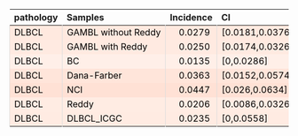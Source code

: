 <table class="table" style="margin-left: 0; margin-right: auto;">
 <thead>
  <tr>
   <th style="text-align:left;"> pathology </th>
   <th style="text-align:left;"> Samples </th>
   <th style="text-align:right;"> Incidence </th>
   <th style="text-align:left;"> CI </th>
  </tr>
 </thead>
<tbody>
  <tr>
   <td style="text-align:left;color: rgba(0, 0, 0, 255) !important;background-color: rgba(255, 233, 223, 255) !important;border-left:1px solid #DDDDDD;white-space: nowrap;"> DLBCL </td>
   <td style="text-align:left;color: rgba(0, 0, 0, 255) !important;background-color: rgba(255, 233, 223, 255) !important;border-left:1px solid #DDDDDD;white-space: nowrap;"> GAMBL without Reddy </td>
   <td style="text-align:right;color: rgba(0, 0, 0, 255) !important;background-color: rgba(255, 233, 223, 255) !important;border-left:1px solid #DDDDDD;white-space: nowrap;"> <span style="     color: rgba(0, 0, 0, 255) !important;border-radius: 4px; padding-right: 4px; padding-left: 4px; background-color: rgba(255, 233, 223, 255) !important;">0.0279</span> </td>
   <td style="text-align:left;color: rgba(0, 0, 0, 255) !important;background-color: rgba(255, 233, 223, 255) !important;border-left:1px solid #DDDDDD;white-space: nowrap;"> [0.0181,0.0376] </td>
  </tr>
  <tr>
   <td style="text-align:left;color: rgba(0, 0, 0, 255) !important;background-color: rgba(255, 234, 225, 255) !important;border-left:1px solid #DDDDDD;white-space: nowrap;"> DLBCL </td>
   <td style="text-align:left;color: rgba(0, 0, 0, 255) !important;background-color: rgba(255, 234, 225, 255) !important;border-left:1px solid #DDDDDD;white-space: nowrap;"> GAMBL with Reddy </td>
   <td style="text-align:right;color: rgba(0, 0, 0, 255) !important;background-color: rgba(255, 234, 225, 255) !important;border-left:1px solid #DDDDDD;white-space: nowrap;"> <span style="     color: rgba(0, 0, 0, 255) !important;border-radius: 4px; padding-right: 4px; padding-left: 4px; background-color: rgba(255, 234, 225, 255) !important;">0.0250</span> </td>
   <td style="text-align:left;color: rgba(0, 0, 0, 255) !important;background-color: rgba(255, 234, 225, 255) !important;border-left:1px solid #DDDDDD;white-space: nowrap;"> [0.0174,0.0326] </td>
  </tr>
  <tr>
   <td style="text-align:left;color: rgba(0, 0, 0, 255) !important;background-color: rgba(255, 239, 232, 255) !important;border-left:1px solid #DDDDDD;white-space: nowrap;"> DLBCL </td>
   <td style="text-align:left;color: rgba(0, 0, 0, 255) !important;background-color: rgba(255, 239, 232, 255) !important;border-left:1px solid #DDDDDD;white-space: nowrap;"> BC </td>
   <td style="text-align:right;color: rgba(0, 0, 0, 255) !important;background-color: rgba(255, 239, 232, 255) !important;border-left:1px solid #DDDDDD;white-space: nowrap;"> <span style="     color: rgba(0, 0, 0, 255) !important;border-radius: 4px; padding-right: 4px; padding-left: 4px; background-color: rgba(255, 239, 232, 255) !important;">0.0135</span> </td>
   <td style="text-align:left;color: rgba(0, 0, 0, 255) !important;background-color: rgba(255, 239, 232, 255) !important;border-left:1px solid #DDDDDD;white-space: nowrap;"> [0,0.0286] </td>
  </tr>
  <tr>
   <td style="text-align:left;color: rgba(0, 0, 0, 255) !important;background-color: rgba(255, 229, 218, 255) !important;border-left:1px solid #DDDDDD;white-space: nowrap;"> DLBCL </td>
   <td style="text-align:left;color: rgba(0, 0, 0, 255) !important;background-color: rgba(255, 229, 218, 255) !important;border-left:1px solid #DDDDDD;white-space: nowrap;"> Dana-Farber </td>
   <td style="text-align:right;color: rgba(0, 0, 0, 255) !important;background-color: rgba(255, 229, 218, 255) !important;border-left:1px solid #DDDDDD;white-space: nowrap;"> <span style="     color: rgba(0, 0, 0, 255) !important;border-radius: 4px; padding-right: 4px; padding-left: 4px; background-color: rgba(255, 229, 218, 255) !important;">0.0363</span> </td>
   <td style="text-align:left;color: rgba(0, 0, 0, 255) !important;background-color: rgba(255, 229, 218, 255) !important;border-left:1px solid #DDDDDD;white-space: nowrap;"> [0.0152,0.0574] </td>
  </tr>
  <tr>
   <td style="text-align:left;color: rgba(0, 0, 0, 255) !important;background-color: rgba(255, 225, 213, 255) !important;border-left:1px solid #DDDDDD;white-space: nowrap;"> DLBCL </td>
   <td style="text-align:left;color: rgba(0, 0, 0, 255) !important;background-color: rgba(255, 225, 213, 255) !important;border-left:1px solid #DDDDDD;white-space: nowrap;"> NCI </td>
   <td style="text-align:right;color: rgba(0, 0, 0, 255) !important;background-color: rgba(255, 225, 213, 255) !important;border-left:1px solid #DDDDDD;white-space: nowrap;"> <span style="     color: rgba(0, 0, 0, 255) !important;border-radius: 4px; padding-right: 4px; padding-left: 4px; background-color: rgba(255, 225, 213, 255) !important;">0.0447</span> </td>
   <td style="text-align:left;color: rgba(0, 0, 0, 255) !important;background-color: rgba(255, 225, 213, 255) !important;border-left:1px solid #DDDDDD;white-space: nowrap;"> [0.026,0.0634] </td>
  </tr>
  <tr>
   <td style="text-align:left;color: rgba(0, 0, 0, 255) !important;background-color: rgba(255, 236, 227, 255) !important;border-left:1px solid #DDDDDD;white-space: nowrap;"> DLBCL </td>
   <td style="text-align:left;color: rgba(0, 0, 0, 255) !important;background-color: rgba(255, 236, 227, 255) !important;border-left:1px solid #DDDDDD;white-space: nowrap;"> Reddy </td>
   <td style="text-align:right;color: rgba(0, 0, 0, 255) !important;background-color: rgba(255, 236, 227, 255) !important;border-left:1px solid #DDDDDD;white-space: nowrap;"> <span style="     color: rgba(0, 0, 0, 255) !important;border-radius: 4px; padding-right: 4px; padding-left: 4px; background-color: rgba(255, 236, 227, 255) !important;">0.0206</span> </td>
   <td style="text-align:left;color: rgba(0, 0, 0, 255) !important;background-color: rgba(255, 236, 227, 255) !important;border-left:1px solid #DDDDDD;white-space: nowrap;"> [0.0086,0.0326] </td>
  </tr>
  <tr>
   <td style="text-align:left;color: rgba(0, 0, 0, 255) !important;background-color: rgba(255, 235, 226, 255) !important;border-left:1px solid #DDDDDD;white-space: nowrap;"> DLBCL </td>
   <td style="text-align:left;color: rgba(0, 0, 0, 255) !important;background-color: rgba(255, 235, 226, 255) !important;border-left:1px solid #DDDDDD;white-space: nowrap;"> DLBCL_ICGC </td>
   <td style="text-align:right;color: rgba(0, 0, 0, 255) !important;background-color: rgba(255, 235, 226, 255) !important;border-left:1px solid #DDDDDD;white-space: nowrap;"> <span style="     color: rgba(0, 0, 0, 255) !important;border-radius: 4px; padding-right: 4px; padding-left: 4px; background-color: rgba(255, 235, 226, 255) !important;">0.0235</span> </td>
   <td style="text-align:left;color: rgba(0, 0, 0, 255) !important;background-color: rgba(255, 235, 226, 255) !important;border-left:1px solid #DDDDDD;white-space: nowrap;"> [0,0.0558] </td>
  </tr>
</tbody>
</table>